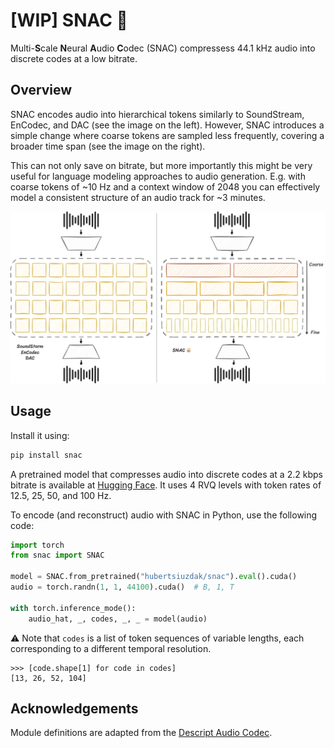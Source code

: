 # [WIP] SNAC 🍿

Multi-**S**cale **N**eural **A**udio **C**odec (SNAC) compressess 44.1 kHz audio into discrete codes at a low bitrate.

## Overview

SNAC encodes audio into hierarchical tokens similarly to SoundStream, EnCodec, and DAC (see the image
on the left). However, SNAC introduces a simple change where coarse tokens are sampled less frequently,
covering a broader time span (see the image on the right).

This can not only save on bitrate, but more importantly this might be very useful for language modeling approaches to
audio generation. E.g. with coarse tokens of ~10 Hz and a context window of 2048 you can effectively model a
consistent structure of an audio track for ~3 minutes.

![snac.png](img%2Fsnac.png)

## Usage

Install it using:

```bash
pip install snac
```

A pretrained model that compresses audio into discrete codes at a 2.2 kbps bitrate is available
at [Hugging Face](https://huggingface.co/hubertsiuzdak/snac). It uses 4 RVQ levels with token rates of 12.5, 25, 50, and
100 Hz.

To encode (and reconstruct) audio with SNAC in Python, use the following code:

```python
import torch
from snac import SNAC

model = SNAC.from_pretrained("hubertsiuzdak/snac").eval().cuda()
audio = torch.randn(1, 1, 44100).cuda()  # B, 1, T

with torch.inference_mode():
    audio_hat, _, codes, _, _ = model(audio)
```

⚠️ Note that `codes` is a list of token sequences of variable lengths, each corresponding to a different temporal
resolution.

```
>>> [code.shape[1] for code in codes]
[13, 26, 52, 104]
```

## Acknowledgements

Module definitions are adapted from the [Descript Audio Codec](https://github.com/descriptinc/descript-audio-codec).
